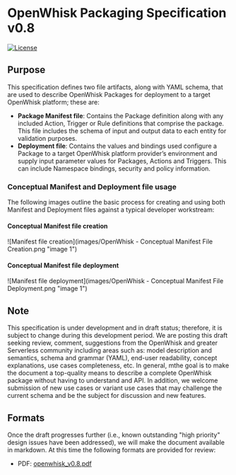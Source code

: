# OpenWhisk Packaging Specification v0.8

[![License](https://img.shields.io/badge/license-Apache--2.0-blue.svg)](http://www.apache.org/licenses/LICENSE-2.0)

## Purpose

This specification defines two file artifacts, along with YAML schema, that are used to describe OpenWhisk Packages for deployment to a target OpenWhisk platform; these are:

*	**Package Manifest file**: Contains the Package definition along with any included Action, Trigger or Rule definitions that comprise the package.  This file includes the schema of input and output data to each entity for validation purposes.
*	**Deployment file**: Contains the values and bindings used configure a Package to a target OpenWhisk platform provider’s environment and supply input parameter values for Packages, Actions and Triggers.  This can include Namespace bindings, security and policy information.

### Conceptual Manifest and Deployment file usage

The following images outline the basic process for creating and using both Manifest and Deployment files against a typical developer workstream:

#### Conceptual Manifest file creation
![Manifest file creation](images/OpenWhisk - Conceptual Manifest File Creation.png "image 1")

#### Conceptual Manifest file deployment
![Manifest file deployment](images/OpenWhisk - Conceptual Manifest File Deployment.png "image 1")

## Note
This specification is under development and in draft status; therefore, it is subject to change during this development period.  We are posting this draft seeking review, comment, suggestions from the OpenWhisk and greater Serverless community including areas such as: model description and semantics, schema and grammar (YAML), end-user readability, concept explanations, use cases completeness, etc.  In general, mthe goal is to make the document a top-quality means to describe a complete OpenWhisk package without having to understand and API.  In addition, we welcome submission of new use cases or variant use cases that may challenge the current schema and be the subject for discussion and new features.

## Formats

Once the draft progresses further (i.e., known outstanding "high priority" design issues have been addressed), we will make the document available in markdown.  At this time the following formats are provided for review:

* PDF: [openwhisk_v0.8.pdf](openwhisk_v0.8.pdf)
